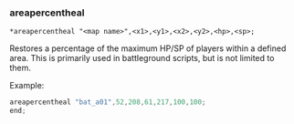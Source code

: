 ### areapercentheal
```
*areapercentheal "<map name>",<x1>,<y1>,<x2>,<y2>,<hp>,<sp>;
```

Restores a percentage of the maximum HP/SP of players within a defined area.
This is primarily used in battleground scripts, but is not limited to them.

Example:
```c
areapercentheal "bat_a01",52,208,61,217,100,100;
end;
```
